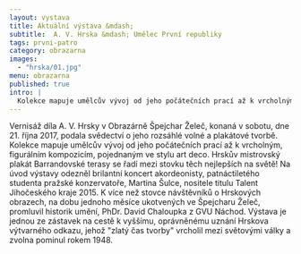 ```yaml
---
layout: vystava
title: Aktuální výstava &mdash;
subtitle:  A. V. Hrska &mdash; Umělec První republiky
tags: prvni-patro
category: obrazarna
images:
  - "hrska/01.jpg"
menu: obrazarna
published: true
intro: |
  Kolekce mapuje umělcův vývoj od jeho počátečních prací až k vrcholným, figurálním kompozicím, pojednaným ve stylu art deco.
---
```

Vernisáž díla A. V. Hrsky v Obrazárně Špejchar Želeč, konaná v sobotu, dne 21. října 2017, podala svědectví o jeho rozsáhlé volné a plakátové tvorbě. Kolekce mapuje umělcův vývoj od jeho počátečních prací až k vrcholným, figurálním kompozicím, pojednaným ve stylu art deco. Hrskův mistrovský plakát Barrandovské terasy se řadí mezi stovku  těch nejlepších na světě! Na úvod výstavy odezněl brilantní koncert akordeonisty, patnáctiletého studenta pražské konzervatoře, Martina Šulce, nositele titulu Talent Jihočeského kraje 2015. K více než stovce návštěvníků o Hrskových obrazech, na dobu jednoho měsíce  ukotvených ve  Špejcharu Želeč, promluvil historik umění, PhDr. David Chaloupka z GVU Náchod. Výstava je jednou ze zástavek na cestě k vyššímu, oprávněnému uznání Hrskova výtvarného odkazu, jehož "zlatý čas tvorby" vrcholil mezi světovými války a zvolna pominul rokem 1948.
